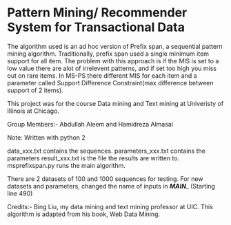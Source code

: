 # Pattern Mining/ Recommender System for Transactional Data

The algorithm used is an ad hoc version of Prefix span, a sequential pattern mining algorithm. Traditionally, prefix span used a single minimum item support for all item. The problem with this approach is if the MIS is set to a low value there are alot of irrelevent patterns, and if set too high you miss out on rare items. In MS-PS there different MIS for each item and a parameter called Support Difference Constraint(max difference between support of 2 items).

This project was for the course Data mining and Text mining at Univeristy of Illinois at Chicago.

Group Members:- Abdullah Aleem and Hamidreza Almasai 

Note: Written with python 2

data_xxx.txt contains the sequences.
parameters_xxx.txt contains the parameters
result_xxx.txt is the file the results are written to.
msprefixspan.py runs the main algorithm.


There are 2 datasets of 100 and 1000 sequences for testing.
For new datasets and parameters, changed the name of inputs in  ___MAIN____ (Starting line 490)



Credits:-
Bing Liu, my data mining and text mining professor at UIC. This algorithm is adapted from his book, Web Data Mining.

